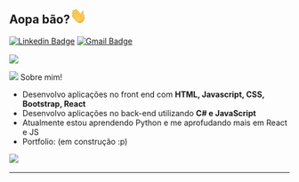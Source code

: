 <h2> Aopa bão?<img src="https://raw.githubusercontent.com/ABSphreak/ABSphreak/master/gifs/Hi.gif" width="30px"></h2>

[![Linkedin Badge](https://img.shields.io/badge/-Christopher_Rocha-blue?style=flat-square&logo=Linkedin&logoColor=white)](https://www.linkedin.com/in/christopher-carpegiane-521279254/)
[![Gmail Badge](https://img.shields.io/badge/-christophercarpegiane.dev@gmail.com-c14438?style=flat-square&logo=Gmail&logoColor=white&link=mailto:christophercarpegiane.dev@gmail.com)](mailto:christophercarpegiane.dev@gmail.com)

<img align='center' src='https://user-images.githubusercontent.com/5713670/87202985-820dcb80-c2b6-11ea-9f56-7ec461c497c3.gif' width='200"'>

<img src="https://media.tenor.com/fEthhnb02dIAAAAM/bucktooth-emoji-patrick-star.gif" width=40px> Sobre mim!

- Desenvolvo aplicações no front end com **HTML, Javascript, CSS, Bootstrap, React**
- Desenvolvo aplicações no back-end utilizando **C# e JavaScript**
- Atualmente estou aprendendo Python e me aprofudando mais em React e JS
- Portfolio: (em construção :p)

<img src="https://i.pinimg.com/originals/aa/d6/7a/aad67ae1bf5c93d323ee652caba537ba.gif" width=300px>

------
